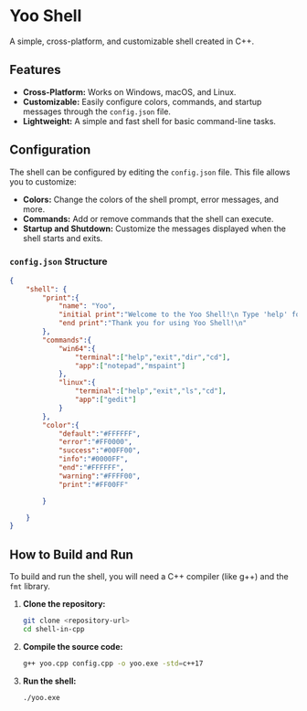 # Yoo Shell

A simple, cross-platform, and customizable shell created in C++.

## Features

*   **Cross-Platform:** Works on Windows, macOS, and Linux.
*   **Customizable:** Easily configure colors, commands, and startup messages through the `config.json` file.
*   **Lightweight:** A simple and fast shell for basic command-line tasks.

## Configuration

The shell can be configured by editing the `config.json` file. This file allows you to customize:

*   **Colors:** Change the colors of the shell prompt, error messages, and more.
*   **Commands:** Add or remove commands that the shell can execute.
*   **Startup and Shutdown:** Customize the messages displayed when the shell starts and exits.

### `config.json` Structure

```json
{
    "shell": {
        "print":{
            "name": "Yoo",
            "initial print":"Welcome to the Yoo Shell!\n Type 'help' for a list of commands.\n Type 'exit' to exit the shell.\n",
            "end print":"Thank you for using Yoo Shell!\n"
        },
        "commands":{
            "win64":{
                "terminal":["help","exit","dir","cd"],
                "app":["notepad","mspaint"]
            },
            "linux":{
                "terminal":["help","exit","ls","cd"],
                "app":["gedit"]
            }
        },
        "color":{
            "default":"#FFFFFF",
            "error":"#FF0000",
            "success":"#00FF00",
            "info":"#0000FF",
            "end":"#FFFFFF",
            "warning":"#FFFF00",
            "print":"#FF00FF"

        }

    }
}
```

## How to Build and Run

To build and run the shell, you will need a C++ compiler (like g++) and the `fmt` library.

1.  **Clone the repository:**

    ```bash
    git clone <repository-url>
    cd shell-in-cpp
    ```

2.  **Compile the source code:**

    ```bash
    g++ yoo.cpp config.cpp -o yoo.exe -std=c++17
    ```

3.  **Run the shell:**

    ```bash
    ./yoo.exe
    ```
